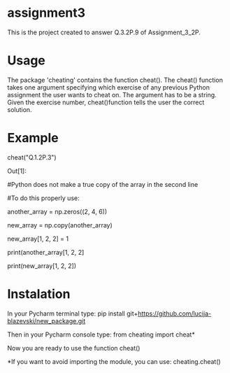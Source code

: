 # assignment3
This is the project created to answer Q.3.2P.9 of Assignment_3_2P.


# Usage
The package 'cheating' contains the function cheat().
The cheat() function takes one argument specifying which exercise of any previous Python assignment the user wants to cheat on. 
The argument has to be a string.
Given the exercise number, cheat()function tells the user the correct solution.


# Example
cheat("Q.1.2P.3")


Out[1]:

#Python does not make a true copy of the array in the second line 

#To do this properly use:

another_array = np.zeros((2, 4, 6))

new_array = np.copy(another_array)

new_array[1, 2, 2] = 1

print(another_array[1, 2, 2]

print(new_array[1, 2, 2])



# Instalation
In your Pycharm terminal type: pip install git+https://github.com/lucija-blazevski/new_package.git


Then in your Pycharm console type: from cheating import cheat*


Now you are ready to use the function cheat()


*If you want to avoid importing the module, you can use: cheating.cheat()

